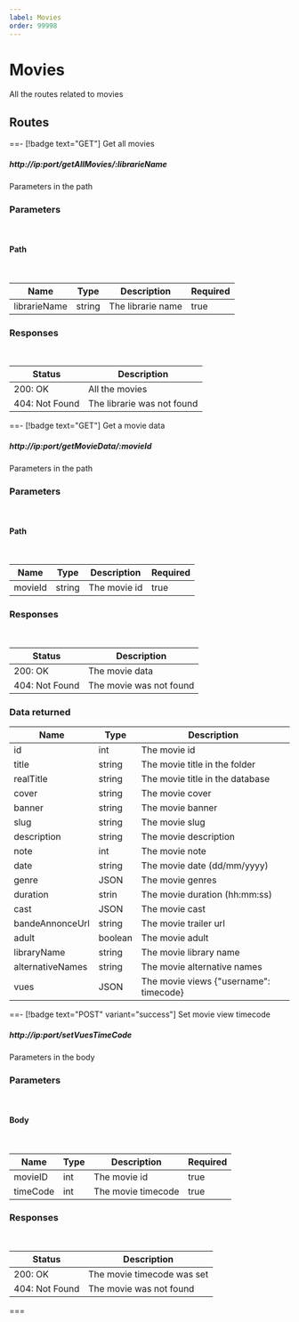 ```yaml
---
label: Movies
order: 99998
---
```


# Movies

All the routes related to movies

## Routes

==- [!badge text="GET"] Get all movies

##### http://ip:port/getAllMovies/:librarieName

Parameters in the path

### Parameters
<br>

#### Path
<br>

| Name | Type | Description | Required |
| ---- | ---- | ----------- | -------- |
| librarieName | string | The librarie name | true |

### Responses

<br>

| Status | Description |
| ------ | ----------- |
| 200: OK | All the movies |
| 404: Not Found | The librarie was not found |

==- [!badge text="GET"] Get a movie data

##### http://ip:port/getMovieData/:movieId

Parameters in the path

### Parameters
<br>

#### Path
<br>

| Name | Type | Description | Required |
| ---- | ---- | ----------- | -------- |
| movieId | string | The movie id | true |

### Responses

<br>

| Status | Description |
| ------ | ----------- |
| 200: OK | The movie data |
| 404: Not Found | The movie was not found |

### Data returned

| Name | Type | Description |
| ---- | ---- | ----------- |
| id | int | The movie id |
| title | string | The movie title in the folder |
| realTitle | string | The movie title in the database |
| cover | string | The movie cover |
| banner | string | The movie banner |
| slug | string | The movie slug |
| description | string | The movie description |
| note | int | The movie note |
| date | string | The movie date (dd/mm/yyyy) |
| genre | JSON | The movie genres |
| duration | strin | The movie duration (hh:mm:ss) |
| cast | JSON | The movie cast |
| bandeAnnonceUrl | string | The movie trailer url |
| adult | boolean | The movie adult |
| libraryName | string | The movie library name |
| alternativeNames | string | The movie alternative names |
| vues | JSON | The movie views {"username": timecode} |

==- [!badge text="POST" variant="success"] Set movie view timecode

##### http://ip:port/setVuesTimeCode

Parameters in the body

### Parameters
<br>

#### Body
<br>

| Name | Type | Description | Required |
| ---- | ---- | ----------- | -------- |
| movieID | int | The movie id | true |
| timeCode | int | The movie timecode | true |

### Responses

<br>

| Status | Description |
| ------ | ----------- |
| 200: OK | The movie timecode was set |
| 404: Not Found | The movie was not found |

===